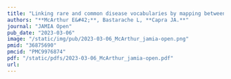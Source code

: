 ```yaml
---
title: "Linking rare and common disease vocabularies by mapping between the human phenotype ontology and phecodes"
authors: "**McArthur E&#42;**, Bastarache L, **Capra JA.**"
journal: "JAMIA Open"
pub_date: "2023-03-06"
image: "/static/img/pub/2023-03-06_McArthur_jamia-open.png"
pmid: "36875690"
pmcid: "PMC9976874"
pdf: "/static/pdfs/2023-03-06_McArthur_jamia-open.pdf"
url: 
---
```

